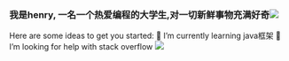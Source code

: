 ### 我是henry, 一名一个热爱编程的大学生,对一切新鲜事物充满好奇![](https://cdn.jsdelivr.net/gh/henrylovecode/blog-img/202305031854721.ico)


<!--
**13396022881wei/13396022881wei** is a ✨ _special_ ✨ repository because its `README.md` (this file) appears on your GitHub profile.

Here are some ideas to get you started:


- 🔭 I’m currently working on ...
🌱 I’m currently learning java框架
- 👯 I’m looking to collaborate on ...
🤔 I’m looking for help with stack overflow
- 💬 Ask me about ...
- 📫 How to reach me: stack overflow...
- 😄 Pronouns: ...
- ⚡ Fun fact: ...
-->

Here are some ideas to get you started:
🌱 I’m currently learning java框架
🤔 I’m looking for help with stack overflow
![](https://github-readme-stats.vercel.app/api?username=henrylovecode&theme=dark)
